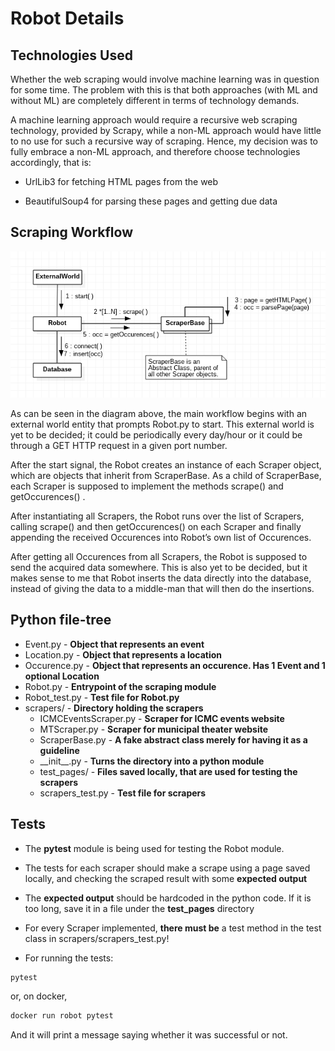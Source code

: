 Robot Details
===

Technologies Used
---

Whether the web scraping would involve machine learning was in question for some time. The problem with this is that both approaches (with ML and without ML) are completely different in terms of technology demands.

A machine learning approach would require a recursive web scraping technology, provided by Scrapy, while a non-ML approach would have little to no use for such a recursive way of scraping.  Hence, my decision was to fully embrace a non-ML approach, and therefore choose technologies accordingly, that is:

- UrlLib3 for fetching HTML pages from the web

- BeautifulSoup4 for parsing these pages and getting due data

Scraping Workflow
---

![](/robot/1-May31-robotCommDiagram.png)

As can be seen in the diagram above, the main workflow begins with an external world entity that prompts Robot.py to start. This external world is yet to be decided; it could be periodically every day/hour or it could be through a GET HTTP request in a given port number.

After the start signal, the Robot creates an instance of each Scraper object, which are objects that inherit from ScraperBase. As a child of ScraperBase, each Scraper is supposed to implement the methods  scrape()  and  getOccurences() .

After instantiating all Scrapers, the Robot runs over the list of Scrapers, calling  scrape()  and then  getOccurences()  on each Scraper and finally appending the received Occurences into Robot’s own list of Occurences.

After getting all Occurences from all Scrapers, the Robot is supposed to send the acquired data somewhere. This is also yet to be decided, but it makes sense to me that Robot inserts the data directly into the database, instead of giving the data to a middle-man that will then do the insertions.

Python file-tree
---

- Event.py - **Object that represents an event**
- Location.py - **Object that represents a location**
- Occurence.py - **Object that represents an occurence. Has 1 Event and 1 optional Location**
- Robot.py - **Entrypoint of the scraping module**
- Robot\_test.py - **Test file for Robot.py**
- scrapers/ - **Directory holding the scrapers**
	- ICMCEventsScraper.py - **Scraper for ICMC events website**
	- MTScraper.py - **Scraper for municipal theater website**
	- ScraperBase.py - **A fake abstract class merely for having it as a guideline**
	- \_\_init\_\_.py - **Turns the directory into a python module**
	- test\_pages/ - **Files saved locally, that are used for testing the scrapers**
	- scrapers\_test.py - **Test file for scrapers**


Tests
---

- The **pytest** module is being used for testing the Robot module.

- The tests for each scraper should make a scrape using a page saved locally, and checking the scraped result with some **expected output**

- The **expected output** should be hardcoded in the python code. If it is too long, save it in a file under the **test\_pages** directory

- For every Scraper implemented, **there must be** a test method in the test class in scrapers/scrapers\_test.py!

- For running the tests:
```bash
pytest
```
or, on docker,
```bash
docker run robot pytest
```
And it will print a message saying whether it was successful or not.

